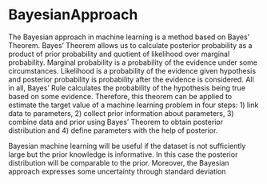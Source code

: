 # BayesianApproach
<p>The Bayesian approach in machine learning is a method based on Bayes’
Theorem. Bayes’ Theorem allows us to calculate posterior probability as a
product of prior probability and quotient of likelihood over marginal probability.
Marginal probability is a probability of the evidence under some circumstances.
Likelihood is a probability of the evidence given hypothesis and posterior
probability is probability after the evidence is considered. All in all, Bayes’
Rule calculates the probability of the hypothesis being true based on some
evidence. Therefore, this theorem can be applied to estimate the target value of
a machine learning problem in four steps: 1) link data to parameters, 2) collect
prior information about parameters, 3) combine data and prior using Bayes’
Theorem to obtain posterior distribution and 4) define parameters with the help
of posterior.</p>
<p>Bayesian machine learning will be useful if the dataset is not sufficiently
large but the prior knowledge is informative. In this case the posterior
distribution will be comparable to the prior. Moreover, the Bayesian approach
expresses some uncertainty through standard deviation</p>

